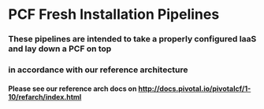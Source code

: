 # PCF Fresh Installation Pipelines

### These pipelines are intended to take a properly configured IaaS and lay down a PCF on top
### in accordance with our reference architecture
#### Please see our reference arch docs on http://docs.pivotal.io/pivotalcf/1-10/refarch/index.html
